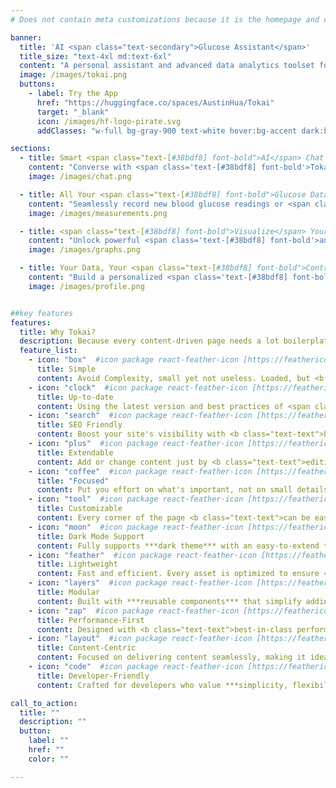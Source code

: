 ```yaml
---
# Does not contain meta customizations because it is the homepage and config is already set in the config file

banner:
  title: 'AI <span class="text-secondary">Glucose Assistant</span>'
  title_size: "text-4xl md:text-6xl"
  content: "A personal assistant and advanced data analytics toolset for managing your blood glucose data."  
  image: /images/tokai.png
  buttons:
    - label: Try the App
      href: "https://huggingface.co/spaces/AustinHua/Tokai"
      target: "_blank"
      icon: /images/hf-logo-pirate.svg
      addClasses: "w-full bg-gray-900 text-white hover:bg-accent dark:border-white/10 dark:border"

sections:
  - title: Smart <span class="text-[#38bdf8] font-bold">AI</span> Chat
    content: "Converse with <span class='text-[#38bdf8] font-bold'>Tokai</span>, your personal <span class='text-[#38bdf8] font-bold'>AI assistant</span> powered by Llama 3. Get instant answers, personalized <span class='text-[#38bdf8] font-bold'>insights</span>, and friendly support about your blood <span class='text-[#38bdf8] font-bold'>glucose data</span> or any diabetes-related questions—all in a natural, conversational way."
    image: /images/chat.png

  - title: All Your <span class="text-[#38bdf8] font-bold">Glucose Data</span>, One Place
    content: "Seamlessly record new blood glucose readings or <span class='text-[#38bdf8] font-bold'>upload</span> your entire measurement history. <span class='text-[#38bdf8] font-bold'>Tokai</span> keeps everything organized, so you can easily track, review, and manage your data from any device, anytime."
    image: /images/measurements.png

  - title: <span class="text-[#38bdf8] font-bold">Visualize</span> Your Progress
    content: "Unlock powerful <span class='text-[#38bdf8] font-bold'>analytics</span> and interactive <span class='text-[#38bdf8] font-bold'>graphs</span> to spot trends, patterns, and outliers in your glucose data. Filter by date, meal, or event, and gain actionable <span class='text-[#38bdf8] font-bold'>insights</span> to help you make informed health decisions."
    image: /images/graphs.png

  - title: Your Data, Your <span class="text-[#38bdf8] font-bold">Control</span>
    content: "Build a personalized <span class='text-[#38bdf8] font-bold'>profile</span> with your health info, device type, and preferences. Download or delete your data at any time—<span class='text-[#38bdf8] font-bold'>Tokai</span> puts you in charge, ensuring <span class='text-[#38bdf8] font-bold'>privacy</span> and a tailored experience just for you."
    image: /images/profile.png


##key features
features:
  title: Why Tokai?
  description: Because every content-driven page needs a lot boilerplate to initialize, and **we provide you with the tools and guidelines** needed to focus on what's important.
  feature_list:
    - icon: "box"  #icon package react-feather-icon [https://feathericons.com/]
      title: Simple
      content: Avoid Complexity, small yet not useless. Loaded, but <b class="text-text">not overwhelming</b>.
    - icon: "clock"  #icon package react-feather-icon [https://feathericons.com/]
      title: Up-to-date
      content: Using the latest version and best practices of <span class="text-accent font-bold">Astro</span>, <span class="text-[#38bdf8] font-bold">tailwindcss</span> and <span class="text-[#e41c81] font-bold">Sass</span>
    - icon: "search"  #icon package react-feather-icon [https://feathericons.com/]
      title: SEO Friendly
      content: Boost your site's visibility with <b class="text-text">built-in SEO optimizations</b>, including automatic sitemap generation using <a target='blank' href="https://docs.astro.build/es/guides/integrations-guide/sitemap/"><span class="text-accent font-bold underline">astrojs/sitemap</span></a>.
    - icon: "plus"  #icon package react-feather-icon [https://feathericons.com/]
      title: Extendable
      content: Add or change content just by <b class="text-text">editing markdown files</b>, so it stays in one place regardless of the code.
    - icon: "coffee"  #icon package react-feather-icon [https://feathericons.com/]
      title: "Focused"
      content: Put you effort on what's important, not on small details. Dont worry about <span class="text-shadow-sm shadow-surface-contrast">***that damn shadow***</span>.
    - icon: "tool"  #icon package react-feather-icon [https://feathericons.com/]
      title: Customizable
      content: Every corner of the page <b class="text-text">can be easily changed</b> to fit your needs.
    - icon: "moon"  #icon package react-feather-icon [https://feathericons.com/]
      title: Dark Mode Support
      content: Fully supports ***dark theme*** with an easy-to-extend theming system.
    - icon: "feather"  #icon package react-feather-icon [https://feathericons.com/]
      title: Lightweight
      content: Fast and efficient. Every asset is optimized to ensure <b class="text-text">minimal load times</b>.
    - icon: "layers"  #icon package react-feather-icon [https://feathericons.com/]
      title: Modular
      content: Built with ***reusable components*** that simplify adding or editing sections of the page.
    - icon: "zap"  #icon package react-feather-icon [https://feathericons.com/]
      title: Performance-First
      content: Designed with <b class="text-text">best-in-class performance</b> metrics to improve the user experience.
    - icon: "layout"  #icon package react-feather-icon [https://feathericons.com/]
      title: Content-Centric
      content: Focused on delivering content seamlessly, making it ideal for <b class="text-text">portfolios, showcases, or landing pages</b>.
    - icon: "code"  #icon package react-feather-icon [https://feathericons.com/]
      title: Developer-Friendly
      content: Crafted for developers who value ***simplicity, flexibility, and modern*** tools.

call_to_action:
  title: ""
  description: ""
  button:
    label: ""
    href: ""
    color: ""

---
```

